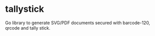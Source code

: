 # tallystick
Go library to generate SVG/PDF documents secured with barcode-120, qrcode and tally stick.

